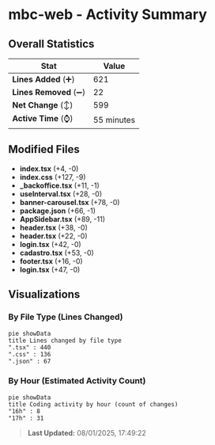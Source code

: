# mbc-web - Activity Summary 

## Overall Statistics

| Stat                   | Value                                                             |
| ---------------------- | ----------------------------------------------------------------- |
| **Lines Added** (➕)   | 621                                          |
| **Lines Removed** (➖) | 22                                        |
| **Net Change** (↕)    | 599                |
| **Active Time** (⌚)   | 55 minutes |


## Modified Files
- **index.tsx** (+4, -0)
- **index.css** (+127, -9)
- **_backoffice.tsx** (+11, -1)
- **useInterval.tsx** (+28, -0)
- **banner-carousel.tsx** (+78, -0)
- **package.json** (+66, -1)
- **AppSidebar.tsx** (+89, -11)
- **header.tsx** (+38, -0)
- **header.tsx** (+22, -0)
- **login.tsx** (+42, -0)
- **cadastro.tsx** (+53, -0)
- **footer.tsx** (+16, -0)
- **login.tsx** (+47, -0)

## Visualizations

### By File Type (Lines Changed)

```mermaid
pie showData
title Lines changed by file type
".tsx" : 440
".css" : 136
".json" : 67
```

### By Hour (Estimated Activity Count)

```mermaid
pie showData
title Coding activity by hour (count of changes)
"16h" : 8
"17h" : 31
```


> **Last Updated:** 08/01/2025, 17:49:22